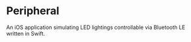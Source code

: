 # Peripheral
An iOS application simulating LED lightings controllable via Bluetooth LE written in Swift.
